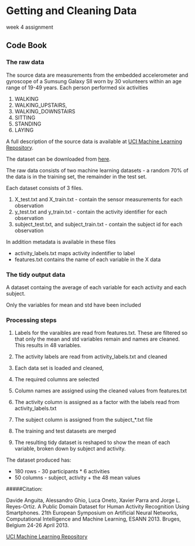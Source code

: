 # Getting and Cleaning Data 
  week 4 assignment

## Code Book

### The raw data

The source data are measurements from the embedded accelerometer and gyroscope of a Sumsung Galaxy SII worn
by 30 volunteers within an age range of 19-49 years. Each person performed six activities 

1. WALKING
1. WALKING_UPSTAIRS, 
1. WALKING_DOWNSTAIRS
1. SITTING
1. STANDING
1. LAYING

A full description of the source data is available at [UCI Machine Learning Repository](http://archive.ics.uci.edu/ml/datasets/Human+Activity+Recognition+Using+Smartphones).

The dataset can be downloaded from [here](https://d396qusza40orc.cloudfront.net/getdata%2Fprojectfiles%2FUCI%20HAR%20Dataset.zip).

The raw data consists of two machine learning datasets - a random 70% of the data is in the training set, the remainder in the test set.

Each dataset consists of 3 files.

1. X_test.txt and X_train.txt - contain the sensor measurements for each observation
2. y_test.txt and y_train.txt - contain the activity identifier for each observation
3. subject_test.txt, and subject_train.txt - contain the subject id for each observation

In addition metadata is available in these files

* activity_labels.txt maps activity indentifier to label
* features.txt contains the name of each variable in the X data

### The tidy output data

A dataset containg the average of each variable for each activity and each subject.

Only the variables for mean and std have been included

### Processing steps

1. Labels for the varaibles are read from features.txt. These are filtered so that only the mean and std variables remain and names are cleaned. This results in 48 variables.

1. The activity labels are read from activity_labels.txt and cleaned

1. Each data set is loaded and cleaned, 

  1. The required columns are selected
  1. Column names are assigned using the cleaned values from features.txt
  1. The activity column is assigned as a factor with the labels read from activity_labels.txt
  1. The subject column is assigned from the subject_*.txt file

1. The training and test datasets are merged
1. The resulting tidy dataset is reshaped to show the mean of each variable, broken down by subject and activity.

The dataset produced has: 
* 180 rows - 30 participants * 6 activities
* 50 columns - subject, activity + the 48 mean values

#####Citation:

Davide Anguita, Alessandro Ghio, Luca Oneto, Xavier Parra and Jorge L. Reyes-Ortiz. A Public Domain Dataset for Human Activity Recognition Using Smartphones. 21th European Symposium on Artificial Neural Networks, Computational Intelligence and Machine Learning, ESANN 2013. Bruges, Belgium 24-26 April 2013.

[UCI Machine Learning Repository](http://archive.ics.uci.edu/ml/datasets/Human+Activity+Recognition+Using+Smartphones)


